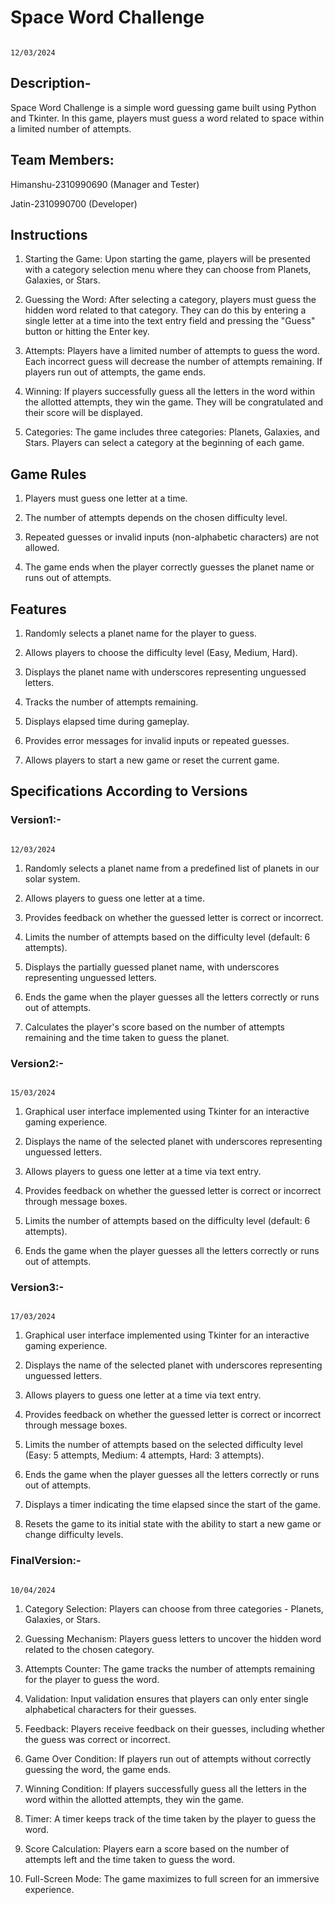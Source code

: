 # **Space Word Challenge**
                                                                                                                    12/03/2024


## Description-                                                                               
                                                                                
Space Word Challenge is a simple word guessing game built using Python and Tkinter. In this game, players must guess a word related to space within a limited number of attempts.


## Team Members:

Himanshu-2310990690 (Manager and Tester)

Jatin-2310990700 (Developer)


## Instructions

1. Starting the Game: Upon starting the game, players will be presented with a category selection menu where they can choose from Planets, Galaxies, or Stars.

2. Guessing the Word: After selecting a category, players must guess the hidden word related to that category. They can do this by entering a single letter at a time into the       text entry field and pressing the "Guess" button or hitting the Enter key.

3. Attempts: Players have a limited number of attempts to guess the word. Each incorrect guess will decrease the number of attempts remaining. If players run out of attempts,       the game ends.

4. Winning: If players successfully guess all the letters in the word within the allotted attempts, they win the game. They will be congratulated and their score will be            displayed.

5. Categories: The game includes three categories: Planets, Galaxies, and Stars. Players can select a category at the beginning of each game.
  

## Game Rules

1. Players must guess one letter at a time.

2. The number of attempts depends on the chosen difficulty level.

3. Repeated guesses or invalid inputs (non-alphabetic characters) are not allowed.

4. The game ends when the player correctly guesses the planet name or runs out of attempts.


## Features

1. Randomly selects a planet name for the player to guess.

2. Allows players to choose the difficulty level (Easy, Medium, Hard).

3. Displays the planet name with underscores representing unguessed letters.

4. Tracks the number of attempts remaining.

5. Displays elapsed time during gameplay.

6. Provides error messages for invalid inputs or repeated guesses.

7. Allows players to start a new game or reset the current game.


## Specifications According to Versions


### Version1:-
                                                                                                                    12/03/2024

1. Randomly selects a planet name from a predefined list of planets in our solar system.

2. Allows players to guess one letter at a time.

3. Provides feedback on whether the guessed letter is correct or incorrect.

4. Limits the number of attempts based on the difficulty level (default: 6 attempts).

5. Displays the partially guessed planet name, with underscores representing unguessed letters.

6. Ends the game when the player guesses all the letters correctly or runs out of attempts.

7. Calculates the player's score based on the number of attempts remaining and the time taken to guess the planet.



### Version2:-
                                                                                                                    15/03/2024

1. Graphical user interface implemented using Tkinter for an interactive gaming experience.

2. Displays the name of the selected planet with underscores representing unguessed letters.

3. Allows players to guess one letter at a time via text entry.

4. Provides feedback on whether the guessed letter is correct or incorrect through message boxes.

5. Limits the number of attempts based on the difficulty level (default: 6 attempts).

6. Ends the game when the player guesses all the letters correctly or runs out of attempts.



### Version3:-
       
                                                                                                                    17/03/2024
1. Graphical user interface implemented using Tkinter for an interactive gaming experience.

2. Displays the name of the selected planet with underscores representing unguessed letters.

3. Allows players to guess one letter at a time via text entry.

4. Provides feedback on whether the guessed letter is correct or incorrect through message boxes.

5. Limits the number of attempts based on the selected difficulty level (Easy: 5 attempts, Medium: 4 attempts, Hard: 3 attempts).

6. Ends the game when the player guesses all the letters correctly or runs out of attempts.

7. Displays a timer indicating the time elapsed since the start of the game.

8. Resets the game to its initial state with the ability to start a new game or change difficulty levels.



### FinalVersion:-

                                                                                                                    10/04/2024
1. Category Selection: Players can choose from three categories - Planets, Galaxies, or Stars.

2. Guessing Mechanism: Players guess letters to uncover the hidden word related to the chosen category.

3. Attempts Counter: The game tracks the number of attempts remaining for the player to guess the word.

4. Validation: Input validation ensures that players can only enter single alphabetical characters for their guesses.

5. Feedback: Players receive feedback on their guesses, including whether the guess was correct or incorrect.

6. Game Over Condition: If players run out of attempts without correctly guessing the word, the game ends.

7. Winning Condition: If players successfully guess all the letters in the word within the allotted attempts, they win the game.

8. Timer: A timer keeps track of the time taken by the player to guess the word.

9. Score Calculation: Players earn a score based on the number of attempts left and the time taken to guess the word.

10. Full-Screen Mode: The game maximizes to full screen for an immersive experience.

